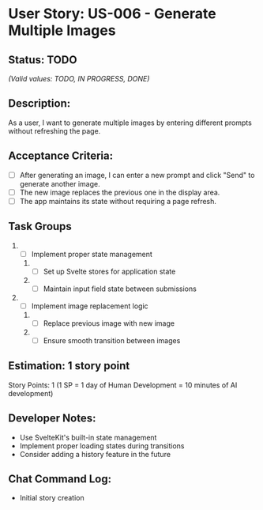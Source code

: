 # User Story: US-006 - Generate Multiple Images

## Status: TODO  
*(Valid values: TODO, IN PROGRESS, DONE)*

## Description:

As a user, I want to generate multiple images by entering different prompts without refreshing the page.

## Acceptance Criteria:

- [ ] After generating an image, I can enter a new prompt and click "Send" to generate another image.
- [ ] The new image replaces the previous one in the display area.
- [ ] The app maintains its state without requiring a page refresh.

## Task Groups

1. - [ ] Implement proper state management
   1. - [ ] Set up Svelte stores for application state
   2. - [ ] Maintain input field state between submissions
2. - [ ] Implement image replacement logic
   1. - [ ] Replace previous image with new image
   2. - [ ] Ensure smooth transition between images

## Estimation: 1 story point

Story Points: 1 (1 SP = 1 day of Human Development = 10 minutes of AI development)

## Developer Notes:

- Use SvelteKit's built-in state management
- Implement proper loading states during transitions
- Consider adding a history feature in the future

## Chat Command Log:

- Initial story creation 